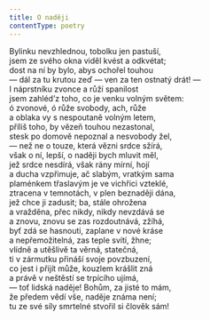 ```yaml
---
title: O naději
contentType: poetry
---
```


<section>

Bylinku nevzhlednou, tobolku jen pastuší,  
jsem ze svého okna viděl kvést a odkvétat;  
dost na ní by bylo, abys ochořel touhou  
— dál za tu krutou zeď — ven za ten ostnatý drát! —  
I náprstníku zvonce a růží spanilost  
jsem zahléd’z toho, co je venku volným světem:  
ó zvonové, ó růže svobody, ach, růže  
a oblaka vy s nespoutaně volným letem,  
příliš toho, by vězeň touhou nezastonal,  
stesk po domově nepoznal a nesvobody žel,  
— než ne o touze, která vězni srdce sžírá,  
však o ní, lepší, o naději bych mluvit měl,  
jež srdce nesdírá, však rány mírní, hojí  
a ducha vzpřimuje, ač slabým, vratkým sama  
plaménkem třaslavým je ve vichřici vzteklé,  
ztracena v temnotách, v plen beznaději dána,  
jež chce ji zadusit; ba, stále ohrožena  
a vražděna, přec nikdy, nikdy nevzdává se  
a znovu, znovu se zas rozdoutnává, zžíhá,  
byť zdá se hasnouti, zaplane v nové kráse  
a nepřemožitelná, zas teple svítí, žhne;  
vlídně a utěšlivě ta věrná, statečná,  
ti v zármutku přináší svoje povzbuzení,  
co jest i přijít může, kouzlem krášlit zná  
a právě v neštěstí se trpícího ujímá,  
— toť lidská naděje! Bohům, za jisté to mám,  
že předem vědí vše, naděje známa není;  
tu ze své síly smrtelné stvořil si člověk sám!

</section>
